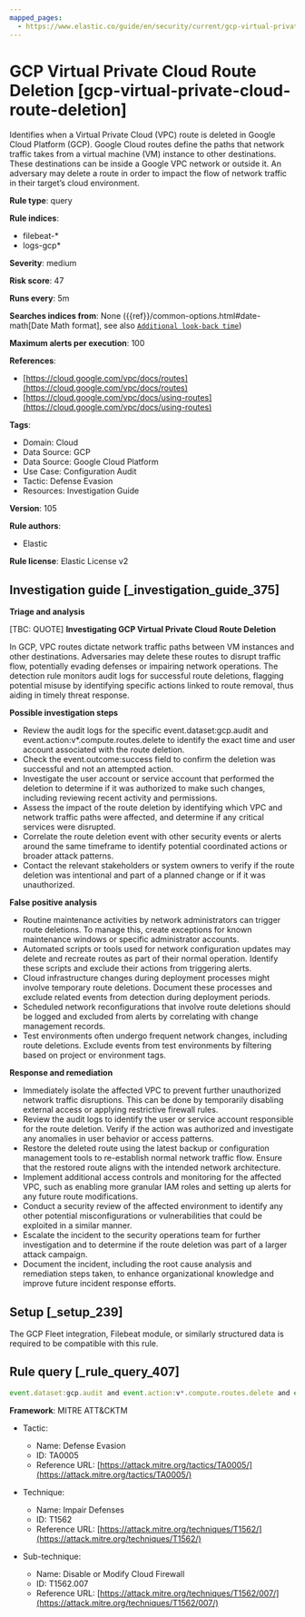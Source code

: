 ```yaml
---
mapped_pages:
  - https://www.elastic.co/guide/en/security/current/gcp-virtual-private-cloud-route-deletion.html
---
```


# GCP Virtual Private Cloud Route Deletion [gcp-virtual-private-cloud-route-deletion]

Identifies when a Virtual Private Cloud (VPC) route is deleted in Google Cloud Platform (GCP). Google Cloud routes define the paths that network traffic takes from a virtual machine (VM) instance to other destinations. These destinations can be inside a Google VPC network or outside it. An adversary may delete a route in order to impact the flow of network traffic in their target’s cloud environment.

**Rule type**: query

**Rule indices**:

* filebeat-*
* logs-gcp*

**Severity**: medium

**Risk score**: 47

**Runs every**: 5m

**Searches indices from**: None ({{ref}}/common-options.html#date-math[Date Math format], see also [`Additional look-back time`](docs-content://solutions/security/detect-and-alert/create-detection-rule.md#rule-schedule))

**Maximum alerts per execution**: 100

**References**:

* [https://cloud.google.com/vpc/docs/routes](https://cloud.google.com/vpc/docs/routes)
* [https://cloud.google.com/vpc/docs/using-routes](https://cloud.google.com/vpc/docs/using-routes)

**Tags**:

* Domain: Cloud
* Data Source: GCP
* Data Source: Google Cloud Platform
* Use Case: Configuration Audit
* Tactic: Defense Evasion
* Resources: Investigation Guide

**Version**: 105

**Rule authors**:

* Elastic

**Rule license**: Elastic License v2

## Investigation guide [_investigation_guide_375]

**Triage and analysis**

[TBC: QUOTE]
**Investigating GCP Virtual Private Cloud Route Deletion**

In GCP, VPC routes dictate network traffic paths between VM instances and other destinations. Adversaries may delete these routes to disrupt traffic flow, potentially evading defenses or impairing network operations. The detection rule monitors audit logs for successful route deletions, flagging potential misuse by identifying specific actions linked to route removal, thus aiding in timely threat response.

**Possible investigation steps**

* Review the audit logs for the specific event.dataset:gcp.audit and event.action:v*.compute.routes.delete to identify the exact time and user account associated with the route deletion.
* Check the event.outcome:success field to confirm the deletion was successful and not an attempted action.
* Investigate the user account or service account that performed the deletion to determine if it was authorized to make such changes, including reviewing recent activity and permissions.
* Assess the impact of the route deletion by identifying which VPC and network traffic paths were affected, and determine if any critical services were disrupted.
* Correlate the route deletion event with other security events or alerts around the same timeframe to identify potential coordinated actions or broader attack patterns.
* Contact the relevant stakeholders or system owners to verify if the route deletion was intentional and part of a planned change or if it was unauthorized.

**False positive analysis**

* Routine maintenance activities by network administrators can trigger route deletions. To manage this, create exceptions for known maintenance windows or specific administrator accounts.
* Automated scripts or tools used for network configuration updates may delete and recreate routes as part of their normal operation. Identify these scripts and exclude their actions from triggering alerts.
* Cloud infrastructure changes during deployment processes might involve temporary route deletions. Document these processes and exclude related events from detection during deployment periods.
* Scheduled network reconfigurations that involve route deletions should be logged and excluded from alerts by correlating with change management records.
* Test environments often undergo frequent network changes, including route deletions. Exclude events from test environments by filtering based on project or environment tags.

**Response and remediation**

* Immediately isolate the affected VPC to prevent further unauthorized network traffic disruptions. This can be done by temporarily disabling external access or applying restrictive firewall rules.
* Review the audit logs to identify the user or service account responsible for the route deletion. Verify if the action was authorized and investigate any anomalies in user behavior or access patterns.
* Restore the deleted route using the latest backup or configuration management tools to re-establish normal network traffic flow. Ensure that the restored route aligns with the intended network architecture.
* Implement additional access controls and monitoring for the affected VPC, such as enabling more granular IAM roles and setting up alerts for any future route modifications.
* Conduct a security review of the affected environment to identify any other potential misconfigurations or vulnerabilities that could be exploited in a similar manner.
* Escalate the incident to the security operations team for further investigation and to determine if the route deletion was part of a larger attack campaign.
* Document the incident, including the root cause analysis and remediation steps taken, to enhance organizational knowledge and improve future incident response efforts.


## Setup [_setup_239]

The GCP Fleet integration, Filebeat module, or similarly structured data is required to be compatible with this rule.


## Rule query [_rule_query_407]

```js
event.dataset:gcp.audit and event.action:v*.compute.routes.delete and event.outcome:success
```

**Framework**: MITRE ATT&CKTM

* Tactic:

    * Name: Defense Evasion
    * ID: TA0005
    * Reference URL: [https://attack.mitre.org/tactics/TA0005/](https://attack.mitre.org/tactics/TA0005/)

* Technique:

    * Name: Impair Defenses
    * ID: T1562
    * Reference URL: [https://attack.mitre.org/techniques/T1562/](https://attack.mitre.org/techniques/T1562/)

* Sub-technique:

    * Name: Disable or Modify Cloud Firewall
    * ID: T1562.007
    * Reference URL: [https://attack.mitre.org/techniques/T1562/007/](https://attack.mitre.org/techniques/T1562/007/)



